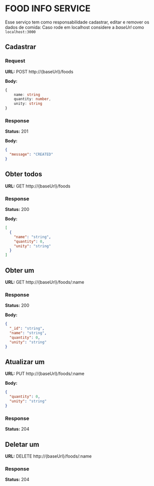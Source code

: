 # FOOD INFO SERVICE

Esse serviço tem como responsabilidade cadastrar, editar e remover os dados de comida:
Caso rode em localhost considere a _baseUrl_ como `localhost:3000`

## Cadastrar

### Request

**URL:** POST http://{baseUrl}/foods

**Body:**

```ts
{
    name: string
    quantity: number,
    unity: string
}
```

### Response

**Status:** 201

**Body:**

```json
{
  "message": "CREATED"
}
```

## Obter todos

**URL:** GET http://{baseUrl}/foods

### Response

**Status:** 200

**Body:**

```json
[
  {
    "name": "string",
    "quantity": 0,
    "unity": "string"
  }
]
```

## Obter um

**URL:** GET http://{baseUrl}/foods/:name

### Response

**Status:** 200

**Body:**

```json
{
  "_id": "string",
  "name": "string",
  "quantity": 0,
  "unity": "string"
}
```

## Atualizar um

**URL:** PUT http://{baseUrl}/foods/:name

**Body:**

```json
{
  "quantity": 0,
  "unity": "string"
}
```

### Response

**Status:** 204

## Deletar um

**URL:** DELETE http://{baseUrl}/foods/:name

### Response

**Status:** 204
